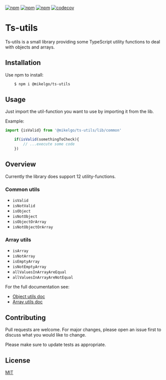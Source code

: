 [![npm](https://img.shields.io/github/package-json/v/mikelgo/ts-utils?style=flat-square)](https://www.npmjs.com/package/mikelgo/ts-utils)
[![npm](https://img.shields.io/circleci/build/github/mikelgo/ts-utils/master?style=flat-square&token=9bb3fb5d157d1879a923930910ee034891bf15a9)](https://www.npmjs.com/package/mikelgo/ts-utils)
[![npm](https://img.shields.io/npm/l/@mikelgo/ts-utils?style=flat-square)](https://www.npmjs.com/package/mikelgo/ts-utils)
[![codecov](https://codecov.io/gh/mikelgo/ts-utils/branch/master/graph/badge.svg)](https://codecov.io/gh/mikelgo/ts-utils)

# Ts-utils

Ts-utils is a small library providing some TypeScript utility functions to deal with objects and arrays.

## Installation

Use npm to install:

```bash
    $ npm i @mikelgo/ts-utils
```

## Usage

Just import the util-function you want to use by importing it from the lib.

Example:

```typescript
import {isValid} from '@mikelgo/ts-utils/lib/common'

    if(isValid(somethingToCheck){
        // ...execute some code
    })
```

## Overview

Currently the library does support 12 utility-functions.

### Common utils

- `isValid`
- `isNotValid`
- `isObject`
- `isNotObject`
- `isObjectOrArray`
- `isNotObjectOrArray`

### Array utils

- `isArray`
- `isNotArray`
- `isEmptyArray`
- `isNotEmptyArray`
- `allValuesInArrayAreEqual`
- `allValuesInArrayAreNotEqual`

For the full documentation see:

- [Object utils doc](./src/common/README.md)
- [Array utils doc](./src/array/README.md)

## Contributing

Pull requests are welcome. For major changes, please open an issue first to discuss what you would like to change.

Please make sure to update tests as appropriate.

## License

[MIT](https://choosealicense.com/licenses/mit/)
